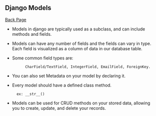 ## Django Models

[Back Page](/401-notes.md)


- Models in django are typically used as a subclass, and can include methods and fields.

- Models can have any number of fields and the fields can vary in type. Each field is visualized as a column of data in our database table.

- Some common field types are:
            
            CharField/TextField, IntegerField, EmailField, ForeignKey.

- You can also set Metadata on your model by declaring it.

- Every model should have a defined class method.

        ex: __str__()

- Models can be used for CRUD methods on your stored data, allowing you to create, update, and delete your records.